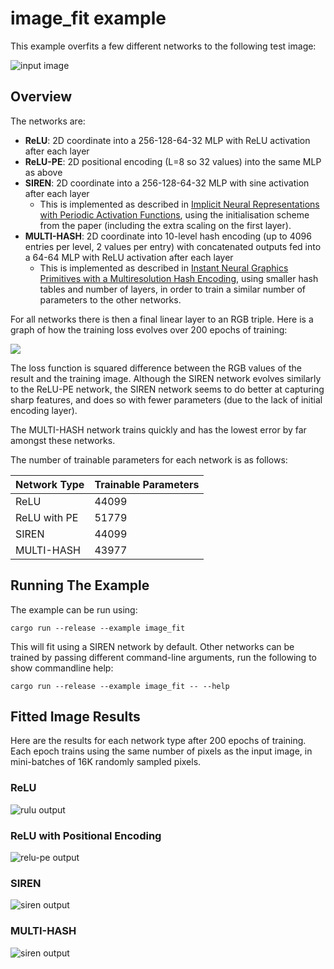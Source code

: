 # image_fit example

This example overfits a few different networks to the following test image:

![input image](../../data/images/cat.jpg)

## Overview

The networks are:

- **ReLU**: 2D coordinate into a 256-128-64-32 MLP with ReLU activation after each layer
- **ReLU-PE**: 2D positional encoding (L=8 so 32 values) into the same MLP as above
- **SIREN**: 2D coordinate into a 256-128-64-32 MLP with sine activation after each layer
  - This is implemented as described in [Implicit Neural Representations with Periodic Activation Functions](https://vsitzmann.github.io/siren/), using the initialisation scheme from the paper (including the extra scaling on the first layer).
- **MULTI-HASH**: 2D coordinate into 10-level hash encoding (up to 4096 entries per level, 2 values per entry) with concatenated outputs fed into a 64-64 MLP with ReLU activation after each layer
  - This is implemented as described in [Instant Neural Graphics Primitives with a Multiresolution Hash Encoding](https://github.com/NVlabs/instant-ngp), using smaller hash tables and number of layers, in order to train a similar number of parameters to the other networks.

For all networks there is then a final linear layer to an RGB triple.  Here is a graph of how the training loss evolves over 200 epochs of training:

![](../../docs/image_fit_stats.svg)

The loss function is squared difference between the RGB values of the result and the training image.
Although the SIREN network evolves similarly to the ReLU-PE network, the SIREN network seems to do better at capturing sharp features, and does so with fewer parameters (due to the lack of initial encoding layer).

The MULTI-HASH network trains quickly and has the lowest error by far amongst these networks.

The number of trainable parameters for each network is as follows:

Network Type | Trainable Parameters
--- | ---
ReLU | 44099
ReLU with PE | 51779
SIREN | 44099
MULTI-HASH | 43977

## Running The Example

The example can be run using:

```
cargo run --release --example image_fit
```

This will fit using a SIREN network by default.  Other networks can be trained by passing different command-line arguments, run the following to show commandline help:

```
cargo run --release --example image_fit -- --help
```

## Fitted Image Results

Here are the results for each network type after 200 epochs of training.  Each epoch trains using the same number of pixels as the input image, in mini-batches of 16K randomly sampled pixels.

### ReLU

![rulu output](../../docs/image_fit_output_relu_200.jpg)

### ReLU with Positional Encoding

![relu-pe output](../../docs/image_fit_output_relu-pe_200.jpg)

### SIREN

![siren output](../../docs/image_fit_output_siren_200.jpg)

### MULTI-HASH

![siren output](../../docs/image_fit_output_multi-hash_200.jpg)
